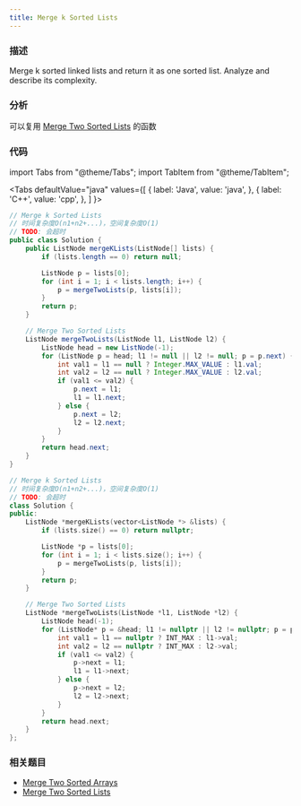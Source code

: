 ```yaml
---
title: Merge k Sorted Lists
---
```


### 描述

Merge k sorted linked lists and return it as one sorted list. Analyze and describe its complexity.

### 分析

可以复用 [Merge Two Sorted Lists](merge-two-sorted-lists.md) 的函数

### 代码

import Tabs from "@theme/Tabs";
import TabItem from "@theme/TabItem";

<Tabs
defaultValue="java"
values={[
{ label: 'Java', value: 'java', },
{ label: 'C++', value: 'cpp', },
]
}>
<TabItem value="java">

```java
// Merge k Sorted Lists
// 时间复杂度O(n1+n2+...)，空间复杂度O(1)
// TODO: 会超时
public class Solution {
    public ListNode mergeKLists(ListNode[] lists) {
        if (lists.length == 0) return null;

        ListNode p = lists[0];
        for (int i = 1; i < lists.length; i++) {
            p = mergeTwoLists(p, lists[i]);
        }
        return p;
    }

    // Merge Two Sorted Lists
    ListNode mergeTwoLists(ListNode l1, ListNode l2) {
        ListNode head = new ListNode(-1);
        for (ListNode p = head; l1 != null || l2 != null; p = p.next) {
            int val1 = l1 == null ? Integer.MAX_VALUE : l1.val;
            int val2 = l2 == null ? Integer.MAX_VALUE : l2.val;
            if (val1 <= val2) {
                p.next = l1;
                l1 = l1.next;
            } else {
                p.next = l2;
                l2 = l2.next;
            }
        }
        return head.next;
    }
}
```

</TabItem>
<TabItem value="cpp">

```cpp
// Merge k Sorted Lists
// 时间复杂度O(n1+n2+...)，空间复杂度O(1)
// TODO: 会超时
class Solution {
public:
    ListNode *mergeKLists(vector<ListNode *> &lists) {
        if (lists.size() == 0) return nullptr;

        ListNode *p = lists[0];
        for (int i = 1; i < lists.size(); i++) {
            p = mergeTwoLists(p, lists[i]);
        }
        return p;
    }

    // Merge Two Sorted Lists
    ListNode *mergeTwoLists(ListNode *l1, ListNode *l2) {
        ListNode head(-1);
        for (ListNode* p = &head; l1 != nullptr || l2 != nullptr; p = p->next) {
            int val1 = l1 == nullptr ? INT_MAX : l1->val;
            int val2 = l2 == nullptr ? INT_MAX : l2->val;
            if (val1 <= val2) {
                p->next = l1;
                l1 = l1->next;
            } else {
                p->next = l2;
                l2 = l2->next;
            }
        }
        return head.next;
    }
};
```

</TabItem>
</Tabs>

### 相关题目

- [Merge Two Sorted Arrays](merge-two-sorted-arrays.md)
- [Merge Two Sorted Lists](merge-two-sorted-lists.md)
